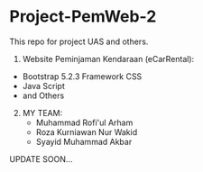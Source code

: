 # Project-PemWeb-2 
This repo for project UAS and others.

1. Website Peminjaman Kendaraan (eCarRental):

  - Bootstrap 5.2.3 Framework CSS
  - Java Script
  - and Others
  

2. MY TEAM:
    - Muhammad Rofi'ul Arham
    - Roza Kurniawan Nur Wakid
    - Syayid Muhammad Akbar


UPDATE SOON...